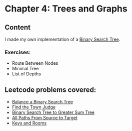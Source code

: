 # Chapter 4: Trees and Graphs

## Content

I made my own implementation of a [Binary Search Tree](BinarySearchTree.ts).

### Exercises:

* Route Between Nodes
* Minimal Tree
* List of Depths


## Leetcode problems covered:

* [Balance a Binary Search Tree](https://leetcode.com/problems/balance-a-binary-search-tree/)
* [Find the Town Judge](https://leetcode.com/problems/find-the-town-judge/)
* [Binary Search Tree to Greater Sum Tree](https://leetcode.com/problems/binary-search-tree-to-greater-sum-tree/)
* [All Paths From Source to Target](https://leetcode.com/problems/all-paths-from-source-to-target/)
* [Keys and Rooms](https://leetcode.com/problems/keys-and-rooms/)